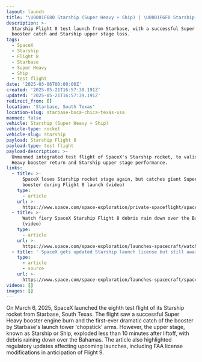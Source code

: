 ```yaml
---
layout: launch
title: "\U0001F680 Starship (Super Heavy + Ship) | \U0001F6F0 Starship Flight 8"
description: >-
  Starship Flight 8 test launch from Starbase, with a successful Super Heavy
  booster catch and Starship upper stage loss.
tags:
  - SpaceX
  - Starship
  - Flight 8
  - Starbase
  - Super Heavy
  - Ship
  - test flight
date: '2025-03-06T00:00:00Z'
created: '2025-05-21T16:57:39.191Z'
updated: '2025-05-21T16:57:39.191Z'
redirect_from: []
location: 'Starbase, South Texas'
location-slug: starbase-boca-chica-texas-usa
manned: false
vehicle: Starship (Super Heavy + Ship)
vehicle-type: rocket
vehicle-slug: starship
payload: Starship Flight 8
payload-type: test flight
payload-description: >-
  Unmanned integrated test flight of SpaceX's Starship rocket, to validate Super
  Heavy booster return and Starship upper stage performance.
links:
  - title: >-
      SpaceX loses Starship rocket stage again, but catches giant Super Heavy
      booster during Flight 8 launch (video)
    type:
      - article
    url: >-
      https://www.space.com/space-exploration/private-spaceflight/spacex-loses-starship-upper-stage-again-but-catches-giant-super-heavy-booster-during-flight-8-launch-video
  - title: >-
      Watch fiery SpaceX Starship Flight 8 debris rain down over the Bahamas
      (video)
    type:
      - article
    url: >-
      https://www.space.com/space-exploration/launches-spacecraft/watch-fiery-spacex-starship-flight-8-debris-rain-down-over-the-bahamas-video
  - title: ' SpaceX gets updated Starship launch license but still awaits Flight 9 approval  '
    type:
      - article
      - source
    url: >-
      https://www.space.com/space-exploration/launches-spacecraft/spacex-gets-updated-starship-launch-license-but-still-awaits-flight-9-approval
videos: []
images: []
---
```

On March 6, 2025, SpaceX launched the eighth test flight of its Starship rocket from Starbase, South Texas. The flight saw a successful Super Heavy booster engine burn and the first-ever dramatic catch of the booster by Starbase's launch tower 'chopstick' arms. However, the upper stage, known as Starship or Ship, exploded less than 10 minutes after liftoff, with debris raining down over the Bahamas. The article also highlighted regulatory updates affecting upcoming launches, including FAA license modifications in anticipation of Flight 9.
